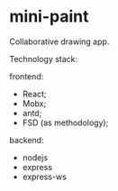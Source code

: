 # mini-paint

Collaborative drawing app.

Technology stack:

frontend:

- React;
- Mobx;
- antd;
- FSD (as methodology);
      
backend:

- nodejs
- express
- express-ws
